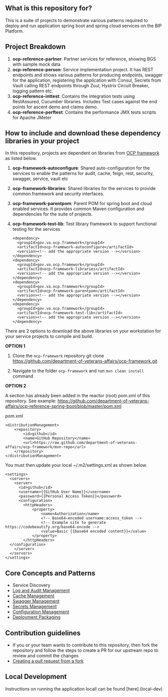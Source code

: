 
## What is this repository for? ##

This is a suite of projects to demonstrate various patterns required to deploy and run application spring boot and spring cloud services on the BIP Platform.  

## Project Breakdown ##

1. **ocp-reference-partner**: Partner services for reference, showing BGS with sample mock data
1. **ocp-reference-person**: Service implementation project.  It has REST endpoints and shows various patterns for producing endpoints, swagger for the application, registering the application with Consul, Secrets from Vault calling REST endpoints through Zuul, Hystrix Circuit Breaker, logging pattern etc.
1. **ocp-reference-inttest**: Contains the integration tests using RestAssured, Cucumber libraries. Includes Test cases against the end points for ascent demo and claims demo. 
1. **ocp-reference-perftest**: Contains the performance JMX tests scripts for Apache JMeter

## How to include and download these dependency libraries in your project ##

In this repository, projects are dependent on libraries from [OCP framework](https://github.com/department-of-veterans-affairs/ocp-framework) as listed below.

1. **ocp-framework-autoconfigure**: Shared auto-configuration for the services to enable the patterns for audit, cache, feign, rest, security, swagger, service, vault etc
1. **ocp-framework-libraries**: Shared libraries for the services to provide common framework and security interfaces. 
1. **ocp-framework-parentpom**: Parent POM for spring boot and cloud enabled services. It provides common Maven configuration and dependencies for the suite of projects.
1. **ocp-framework-test-lib**: Test library framework to support functional testing for the services

       <dependency>
         <groupId>gov.va.ocp.framework</groupId>
         <artifactId>ocp-framework-autoconfigure</artifactId>
         <version><!-- add the appropriate version --></version>
       </dependency>
       <dependency>
         <groupId>gov.va.ocp.framework</groupId>
         <artifactId>ocp-framework-libraries</artifactId>
         <version><!-- add the appropriate version --></version>
       </dependency>
       <dependency>
         <groupId>gov.va.ocp.framework</groupId>
         <artifactId>ocp-framework-parentpom</artifactId>
         <version><!-- add the appropriate version --></version>
       </dependency>
       <dependency>
         <groupId>gov.va.ocp.framework</groupId>
         <artifactId>ocp-framework-test-lib</artifactId>
         <version><!-- add the appropriate version --></version>
       </dependency>

There are 2 options to download the above libraries on your workstation for your service projects to compile and build.

**OPTION 1**

1. Clone the `ocp-framework` repository
    git clone https://github.com/department-of-veterans-affairs/ocp-framework.git
    
1. Navigate to the folder `ocp-framework` and run `mvn clean install` command

**OPTION 2**

A section has already been added in the reactor (root) pom.xml of this repository. See example: https://github.com/department-of-veterans-affairs/ocp-reference-spring-boot/blob/master/pom.xml

pom.xml

	<distributionManagement>
	    <repository>
	        <id>github</id>
	        <name>GitHub Repository</name>
	        <url>https://raw.github.com/department-of-veterans-affairs/ocp-framework/mvn-repo</url>
	    </repository>
	</distributionManagement>

You must then update your local ~/.m2/settings.xml as shown below.

	<settings>
	  <servers>
	    <server>
	      <id>github</id>
	      <username>{{GitHub User Name}}</username>
	      <password>{{Personal Access Token}}</password>
	      <configuration>
        	<httpHeaders>
	          	<property>
	            	<name>Authorization</name>
	            	<!-- Base64-encoded username:access_token -->
	            	<!-- Example site to generate https://codebeautify.org/base64-encode -->
	            	<value>Basic {{base64 encoded content}}</value>
	          	</property>
        	</httpHeaders>
      </configuration>
	    </server>
	  </servers>
	</settings>

## Core Concepts and Patterns
* Service Discovery
* [Log and Audit Management](docs/log-audit-management.md)
* [Cache Management](docs/cache-management.md)
* [Swagger Management](docs/swagger-management.md)
* [Secrets Management](docs/secrets.md)
* [Configuration Management](docs/config-management.md)
* [Deployment Packaging](docs/deployment-package.md)

## Contribution guidelines ## 
* If you or your team wants to contribute to this repository, then fork the repository and follow the steps to create a PR for our upstream repo to review and commit the changes
* [Creating a pull request from a fork](https://help.github.com/articles/creating-a-pull-request-from-a-fork/)

## Local Development
Instructions on running the application locall can be found [here].(local-dev)
	

